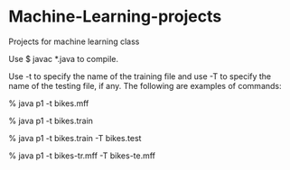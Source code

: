 # Machine-Learning-projects
Projects for machine learning class

Use $ javac *.java to compile.

Use -t to specify the name of the training file and use -T to specify the name of the testing file, if any. The following are examples of commands:

% java p1 -t bikes.mff

% java p1 -t bikes.train

% java p1 -t bikes.train -T bikes.test

% java p1 -t bikes-tr.mff -T bikes-te.mff
